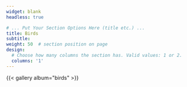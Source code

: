 ```yaml
---
widget: blank
headless: true

# ... Put Your Section Options Here (title etc.) ...
title: Birds
subtitle:
weight: 50  # section position on page
design:
  # Choose how many columns the section has. Valid values: 1 or 2.
  columns: '1'
---
```


{{< gallery album="birds" >}}